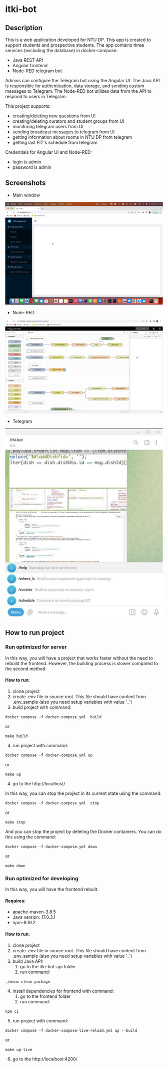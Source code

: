 # itki-bot
## Description
This is a web application developed for NTU DP.
This app is created to support students and prospective students.
The app contains three services (excluding the database) in docker-compose:

- Java REST API
- Angular frontend
- Node-RED telegram bot

Admins can configure the Telegram bot using the Angular UI.
The Java API is responsible for authentication, data storage, and sending custom messages to Telegram.
The Node-RED bot utilizes data from the API to respond to users in Telegram.

This project supports:

- creating/deleting new questions from UI
- creating/deleting curators and student groups from UI
- monitoring telegram users from UI
- sending broadcast messages to telegram from UI
- getting information about rooms in NTU DP from telegram
- getting last FIT's schedule from telegram

Credentials for Angular UI and Node-RED:
* login is admin
* password is admin

## Screenshots
* Main window

<img src="./screenshots/main_window.jpg" alt="Main window">

* Node-RED

<img src="./screenshots/node_red.jpg" alt="Node-RED">

* Telegram

<img src="./screenshots/telegram.png" alt="Telegram">

## How to run project

### Run optimized for server
In this way, you will have a project that works faster without the need to rebuild the frontend. However, the building process is slower compared to the second method.

#### How to run:
1) clone project
2) create .env file in source root. This file should have content from .env_sample (also you need setup variables with value '_')
3) build project with command: 
```shell
docker compose -f docker-compose.yml  build
```
or
```shell
make build
```
4) run project with command:
```shell
docker compose -f docker-compose.yml up
```
or
```shell
make up
```

4) go to the http://localhost/

In this way, you can stop the project in its current state using the command:

```shell
docker compose -f docker-compose.yml  stop
```
or
```shell
make stop
```

And you can stop the project by deleting the Docker containers. You can do this using the command:

```shell
docker compose -f docker-compose.yml down
```
or
```shell
make down
```

### Run optimized for developing
In this way, you will have the frontend rebuilt.

#### Requires:
- apache-maven-3.8.5
- Java version: 17.0.3.1
- npm-8.19.2

#### How to run:
1) clone project
2) create .env file in source root. This file should have content from .env_sample (also you need setup variables with value '_')
3) build Java API:
    1) go to the itki-bot-api folder
    2) run command:
```shell
./mvnw clean package
```
4) install dependencies for frontend with command:
    1) go to the frontend folder
    2) run command:
```shell
npm ci
```
5) run project with command: 
```shell
docker compose -f docker-compose-live-reload.yml up --build
```
or 
```shell
make up-live
```
6) go to the http://localhost:4200/
